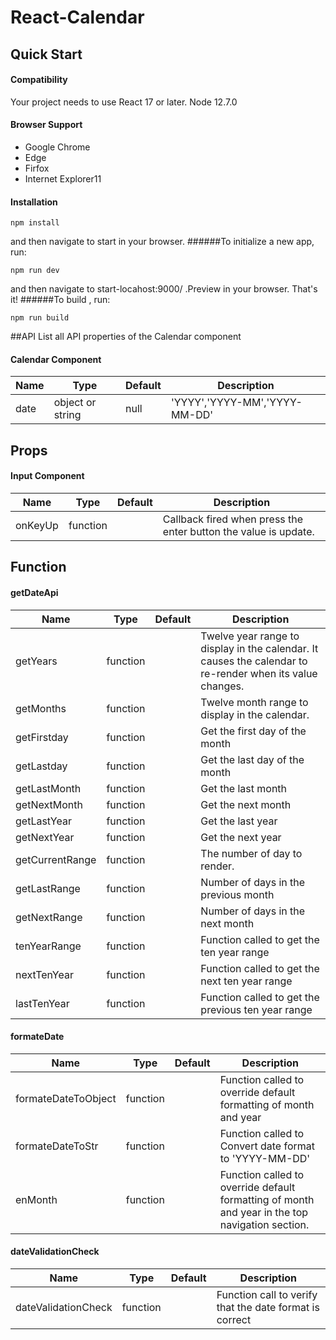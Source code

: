# React-Calendar
## Quick Start
#### Compatibility
Your project needs to use React 17 or later.
Node 12.7.0
#### Browser Support
- Google Chrome
- Edge
- Firfox
- Internet Explorer11

#### Installation
```
npm install
```

and then navigate to start in your browser.
######To initialize a new app, run:
```
npm run dev
```
and then navigate to start-locahost:9000/  .Preview in your browser.
That's it!
######To build , run:
```
npm run build
```

##API
List all API properties of the Calendar component
#### Calendar Component
|    Name    |        Type        |  Default    |             Description           |
|------------|--------------------|-------------|-----------------------------------|
|    date    |  object or string  |    null     |   'YYYY','YYYY-MM','YYYY-MM-DD'   |

## Props

#### Input Component
|    Name    |  Type      |  Default  |             Description           |
|------------|------------|-----------|-----------------------------------|
|   onKeyUp  |  function  |           |Callback fired when press the enter button the value is update.|


## Function
#### getDateApi
|    Name         |   Type   | Default |             Description           |
|-----------------|----------|---------|-----------------------------------|
|   getYears      | function ||Twelve year range to display in the calendar. It causes the calendar to re-render when its value changes.|
| getMonths       | function ||Twelve month range to display in the calendar.|
| getFirstday     | function ||Get the first day of the month|
| getLastday      | function ||Get the last day of the month|
| getLastMonth    | function ||Get the last month|
| getNextMonth    | function ||Get the next month|
| getLastYear     | function ||Get the last year|
| getNextYear     | function ||Get the next year|
| getCurrentRange | function ||The number of day to render.|
| getLastRange    | function ||Number of days in the previous month|
| getNextRange    | function ||Number of days in the next month|
| tenYearRange  | function ||Function called to get the ten year range|
| nextTenYear   | function ||Function called to get the next ten year range|
| lastTenYear   | function ||Function called to get the previous ten year range|
#### formateDate
|        Name           |   Type   | Default |             Description           |
|-----------------------|----------|---------|-----------------------------------|
| formateDateToObject   | function ||Function called to override default formatting of month and year |
| formateDateToStr      | function ||Function called to Convert date format to 'YYYY-MM-DD'|
| enMonth               | function ||Function called to override default formatting of month and year in the top navigation section.|

#### dateValidationCheck
|    Name       |   Type   | Default |             Description           |
|---------------|----------|---------|-----------------------------------|
| dateValidationCheck | function ||Function call to verify that the date format is correct|